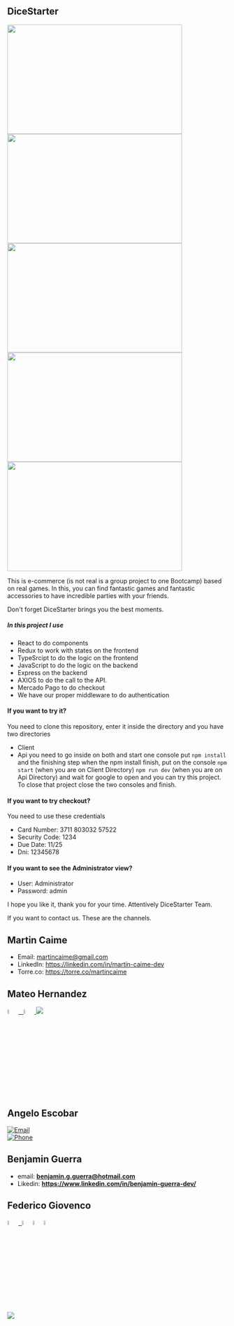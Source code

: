 ## DiceStarter

<img height="250" width="400" src='https://user-images.githubusercontent.com/48165276/120648699-522d6080-c452-11eb-88c1-d1b911854692.png'><img height="250" width="400" src='https://user-images.githubusercontent.com/48165276/120648741-5e192280-c452-11eb-85e2-885c062510d0.png'>
<img height="250" width="400" src='https://user-images.githubusercontent.com/48165276/120648794-6a9d7b00-c452-11eb-9622-7c5f6d54a6f7.png'><img height="250" width="400" src='https://user-images.githubusercontent.com/48165276/120648822-71c48900-c452-11eb-881c-29b77ce436a2.png'>
<img height="250" width="400" src='https://user-images.githubusercontent.com/48165276/120649102-c536d700-c452-11eb-843a-7a12b6ce5fd3.png'>

This is e-commerce (is not real is a group project to one Bootcamp) based on real games. In this, you can find fantastic games and fantastic accessories to have incredible parties with your friends.

Don't forget DiceStarter brings you the best moments.

##### In this project I use

- React to do components
- Redux to work with states on the frontend
- TypeSrcipt to do the logic on the frontend
- JavaScript to do the logic on the backend
- Express on the backend
- AXIOS to do the call to the API.
- Mercado Pago to do checkout
- We have our proper middleware to do authentication

#### If you want to try it?
You need to clone this repository, enter it inside the directory and 
you have two directories 
- Client
- Api
you need to go inside on both and start one console put
`npm install`
and the finishing step when the npm install finish, put on the console 
`npm start` (when you are on Client Directory)
`npm run dev` (when you are on Api Directory)
and wait for google to open and you can try this project.
To close that project close the two consoles and finish.

####  If you want to try checkout?
You need to use these credentials
- Card Number: 3711 803032 57522
- Security Code: 1234
- Due Date: 11/25
- Dni: 12345678

#### If you want to see the Administrator view?
- User: Administrator
- Password: admin

I hope you like it, thank you for your time. Attentively DiceStarter Team.

 If you want to contact us. These are the channels.

## Martin Caime

- Email: martincaime@gmail.com
- LinkedIn: https://linkedin.com/in/martín-caime-dev
- Torre.co: https://torre.co/martincaime

## Mateo Hernandez

<span >
<a href="https://www.linkedin.com/in/mateo-hernandez-7538611b9/" ><img width="5%" src="https://github.com/WanCirone/wancirone/blob/main/logos/linkedin-icon.png"> &nbsp;
<a href="mailto:mateoeo23@gmail.com" ><img width="5%" src="https://github.com/WanCirone/wancirone/blob/main/logos/gmail-icon%20green.png">
</span>
 <a><img src='https://img.shields.io/badge/+5402645601010-my_phone_number-1B8C26?style=for-the-badge&logo=phone&logoColor=white&labelColor=101010' /></a>

## Angelo Escobar

[![Email](https://img.shields.io/badge/angeloo.esc@gmail.com-my_personal_email-1B8C26?style=for-the-badge&logo=gmail&logoColor=white&labelColor=101010)](mailto:angeloo.esc@gmail.com)
</br>
[![Phone](https://img.shields.io/badge/+543624901815-my_phone_number-1B8C26?style=for-the-badge&logo=phone&logoColor=white&labelColor=101010)](mailto:angeloo.esc@gmail.com)

## Benjamin Guerra
 
 - email: **benjamin.g.guerra@hotmail.com**
 - Likedin: **https://www.linkedin.com/in/benjamin-guerra-dev/**
 
## Federico Giovenco

<a href="https://www.linkedin.com/in/federico-giovenco-96929320b/" ><img width="5%" src="https://image.flaticon.com/icons/png/512/174/174857.png"> &nbsp;<a href="mailto:giovencofede@gmail.com" ><img width="5%" src="https://cdn.icon-icons.com/icons2/2631/PNG/512/gmail_new_logo_icon_159149.png"><a href="https://twitter.com/cocofexe" ><img width="5%" src="http://assets.stickpng.com/images/580b57fcd9996e24bc43c53e.png"><a href="https://www.instagram.com/fedegiovenco/" ><img width="5%" src="https://image.flaticon.com/icons/png/512/174/174855.png">
 
 <a><img src='https://img.shields.io/badge/+541167910548-my_phone_number-1B8C26?style=for-the-badge&logo=phone&logoColor=white&labelColor=101010' /></a>

